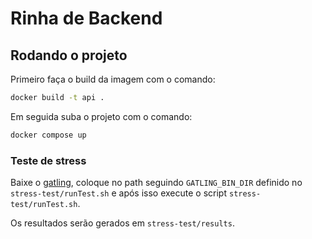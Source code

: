 # Rinha de Backend

## Rodando o projeto

Primeiro faça o build da imagem com o comando:

```bash
docker build -t api .
```

Em seguida suba o projeto com o comando:

```bash
docker compose up
```

### Teste de stress

Baixe o [gatling](https://gatling.io/open-source/), coloque no path seguindo `GATLING_BIN_DIR` definido
no `stress-test/runTest.sh` e após isso execute o script `stress-test/runTest.sh`.

Os resultados serão gerados em `stress-test/results`.
